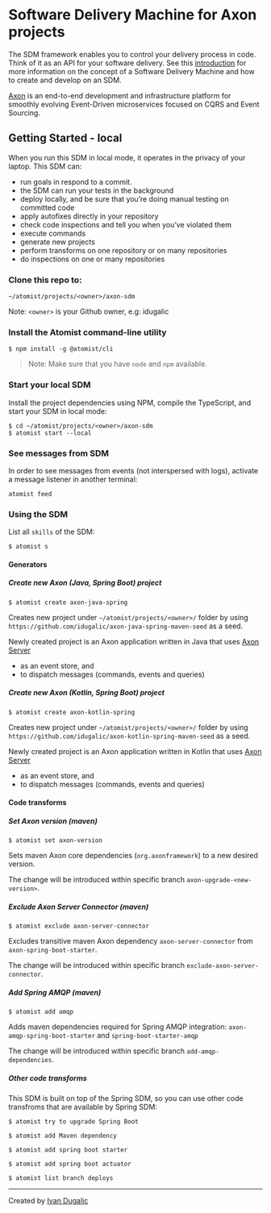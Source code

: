 # Software Delivery Machine for Axon projects

The SDM framework enables you to control your delivery process in code. Think of it as an API for your software delivery. See this [introduction][atomist-doc] for more information on the concept of a Software Delivery Machine and how to create and develop on an SDM.

[Axon][axon] is an end-to-end development and infrastructure platform for smoothly evolving Event-Driven microservices focused on CQRS and Event Sourcing.

## Getting Started - local

When you run this SDM in local mode, it operates in the privacy of your laptop. This SDM can:

 - run goals in respond to a commit.
 - the SDM can run your tests in the background
 - deploy locally, and be sure that you’re doing manual testing on committed code
 - apply autofixes directly in your repository
 - check code inspections and tell you when you’ve violated them
 - execute commands
 - generate new projects
 - perform transforms on one repository or on many repositories
 - do inspections on one or many repositories

### Clone this repo to:

```
~/atomist/projects/<owner>/axon-sdm
```
Note: `<owner>` is your Github owner, e.g: idugalic


### Install the Atomist command-line utility

```
$ npm install -g @atomist/cli
```
> Note:  Make sure that you have `node` and `npm` available.

### Start your local SDM

Install the project dependencies using NPM, compile the TypeScript, and start your SDM in local mode:
```
$ cd ~/atomist/projects/<owner>/axon-sdm
$ atomist start --local
```

### See messages from SDM

In order to see messages from events (not interspersed with logs), activate a message listener in another terminal:
```
atomist feed
```

### Using the SDM

List all `skills` of the SDM:
```
$ atomist s
```

#### Generators

##### Create new Axon (Java, Spring Boot) project
```
$ atomist create axon-java-spring
```
Creates new project under `~/atomist/projects/<owner>/` folder by using `https://github.com/idugalic/axon-java-spring-maven-seed` as a seed.

Newly created project is an Axon application written in Java that uses [Axon Server][axon-server]

 - as an event store, and
 - to dispatch messages (commands, events and queries)

##### Create new Axon (Kotlin, Spring Boot) project
```
$ atomist create axon-kotlin-spring
```
Creates new project under `~/atomist/projects/<owner>/` folder by using `https://github.com/idugalic/axon-kotlin-spring-maven-seed` as a seed.

Newly created project is an Axon application written in Kotlin that uses [Axon Server][axon-server]

 - as an event store, and
 - to dispatch messages (commands, events and queries)
 
#### Code transforms

##### Set Axon version (maven)
```
$ atomist set axon-version
```
Sets maven Axon core dependencies (`org.axonframework`) to a new desired version.

The change will be introduced within specific branch `axon-upgrade-<new-version>`.

##### Exclude Axon Server Connector (maven)
```
$ atomist exclude axon-server-connector
```
Excludes transitive maven Axon dependency `axon-server-connector` from `axon-spring-boot-starter`.

The change will be introduced within specific branch `exclude-axon-server-connector`.

##### Add Spring AMQP  (maven)
```
$ atomist add amqp
```
Adds maven dependencies required for Spring AMQP integration:  `axon-amqp-spring-boot-starter` and `spring-boot-starter-amqp`

The change will be introduced within specific branch `add-amqp-dependencies`.


##### Other code transforms

This SDM is built on top of the Spring SDM, so you can use other code transfroms that are available by Spring SDM:
```
$ atomist try to upgrade Spring Boot
```
```
$ atomist add Maven dependency 
```
```
$ atomist add spring boot starter
```
```
$ atomist add spring boot actuator
```
```
$ atomist list branch deploys
```

---
Created by [Ivan Dugalic][idugalic]

[idugalic]: http://idugalic.pro
[axon-server]: https://download.axoniq.io/axonserver/AxonServer.zip
[axon]: https://axoniq.io/
[atomist-doc]: https://docs.atomist.com/ (Atomist Documentation)
